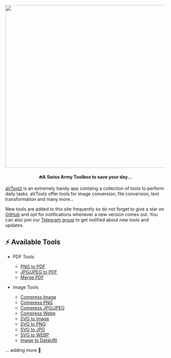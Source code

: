 
<p align="center">
  <img  src="https://avtoolz.com/avtoolz-banner-dark-shadow.webp" width="512px"  />
</p>
<h4 align="center" style='textAlign: "center", marginTop: "-1vh"'>
  🔥A Swiss Army Toolbox to save your day...
</h4>

[aVToolz](https://avtoolz.com/) is an extremely handy app containg a collection of tools to perform daily tasks. aVToolz offer tools for image conversion, file conversion, text transformation and many more...

New tools are added to this site frequently so do not forget to give a star on [GitHub](https://github.com/a0v0/avtoolz) and opt for notifications whenever a new version comes out. You can also join our [Telegram group](https://t.me/avtoolz) to get notified about new tools and updates.



## ⚡️ Available Tools

- PDF Tools

  - [PNG to PDF](https://avtoolz.com/pdf-tools/png-to-pdf)
  - [JPG/JPEG to PDF](https://avtoolz.com/pdf-tools/jpg-to-pdf)
  - [Merge PDF](https://avtoolz.com/pdf-tools/merge-pdf)

- Image Tools
  - [Compress Image](https://avtoolz.com/image-tools/compress-image)
  - [Compress PNG](https://avtoolz.com/image-tools/compress-png)
  - [Compress JPG/JPEG](https://avtoolz.com/image-tools/compress-jpg)
  - [Compress Webp](https://avtoolz.com/image-tools/compress-webp)
  - [SVG to Image](https://avtoolz.com/image-tools/svg-to-img)
  - [SVG to PNG](https://avtoolz.com/image-tools/svg-to-png)
  - [SVG to JPG](https://avtoolz.com/image-tools/svg-to-jpg)
  - [SVG to WEBP](https://avtoolz.com/image-tools/svg-to-webp)
  - [Image to DataURI](https://avtoolz.com/image-tools/img-to-data-uri)

... adding more 🫡
